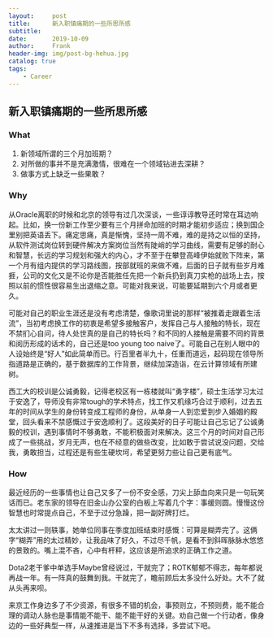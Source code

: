 ```yaml
---
layout:     post
title:      新入职镇痛期的一些所思所感
subtitle:   
date:       2019-10-09
author:     Frank
header-img: img/post-bg-hehua.jpg
catalog: true
tags:
    - Career
---
```


## 新入职镇痛期的一些所思所感


### What

1. 新领域所谓的三个月加班期？
2. 对所做的事并不是充满激情，很难在一个领域钻进去深耕？
3. 做事方式上缺乏一些果敢？

### Why
从Oracle离职的时候和北京的领导有过几次深谈，一些谆谆教导还时常在耳边响起。比如，换一份新工作至少要有三个月拼命加班的时期才能初步适应；换到国企里别把英语丢下。痛定思痛，真是惭愧，坚持一周不难，难的是持之以恒的坚持，从软件测试岗位转到硬件解决方案岗位当然有陡峭的学习曲线，需要有足够的耐心和智慧，长远的学习规划和强大的内心，才不至于在攀登高峰伊始就败下阵来，第一个月有组内提供的学习路线图，按部就班的来做不难，后面的日子就有些岁月难捱，公司的文化又是不论你是否能胜任先把一个新兵扔到真刀实枪的战场上去，按照以前的惯性很容易生出退缩之意。可能对我来说，可能要延期到六个月或者更久。

可能对自己的职业生涯还是没有考虑清楚，像歌词里说的那样“被推着走跟着生活流”，当初考虑换工作的初衷是希望多接触客户，发挥自己与人接触的特长，现在不禁扪心自问，待人处世真的是自己的特长吗？和不同的人接触是需要不同的背景和阅历形成的话术的，自己还是too young too naive了。可能自己在别人眼中的人设始终是“好人”如此简单而已。行百里者半九十，任重而道远，起码现在领导所指道路是正确的，基于数据库的工作背景，继续加深造诣，在云计算领域有所建树。

西工大的校训是公诚勇毅，记得老校区有一栋楼就叫“勇字楼”，硕士生活学习太过于安逸了，导师没有非常tough的学术特点，找工作又机缘巧合过于顺利，过去五年的时间从学生的身份转变成工程师的身份，从单身一人到恋爱到步入婚姻的殿堂，回头看来不禁感慨过于安逸顺利了。这段美好的日子可能让自己忘记了公诚勇毅的校训，遇到事情时不够勇敢，不能积极面对来解决。这三个月的时间对自己形成了一些挑战，岁月无声，也在不经意的做些改变，比如敢于尝试说没问题，交给我，勇敢担当，过程还是有些生硬坎坷，希望更努力些让自己更有底气。

### How
最近经历的一些事情也让自己又多了一份不安全感，刀尖上舔血向来只是一句玩笑话而已。老东家的领导在旧金山办公室的白板上写着几个字：事缓则圆。慢慢这份智慧也时常提点自己，不至于过分急躁，把一副好牌打烂。

太太讲过一则轶事，她单位同事在季度加班结束时感慨：可算是糊弄完了。这俩字“糊弄”用的太过精妙，让我品味了好久，不过尽千帆，是看不到斜晖脉脉水悠悠的景致的。嘴上混不吝，心中有杆秤，这应该是所追求的正确工作之道。

Dota2老干爹中单选手Maybe曾经说过，干就完了；ROTK郁郁不得志，每年都说再战一年。有一阵真的鼓舞到我。干就完了，瞻前顾后太多没什么好处。大不了就从头再来呗。

来京工作身边多了不少资源，有很多不错的机会，事预则立，不预则费，能不能合理的调动人脉也是事情能不能干、能不能干好的关键。劝自己做一个行动者，像身边的一些好典型一样，从速推进是当下不多有选择，多尝试下吧。


